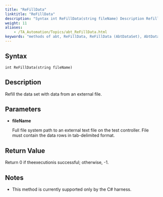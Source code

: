 ```yaml
--- 
title: "ReFillData"
linktitle: "ReFillData"
description: "Syntax int ReFillData(string fileName) Description Refill the data set with data from an external file. Parameters fileName Full file system path to an external text file on the test controller. File ..."
weight: 11
aliases: 
    - /TA_Automation/Topics/abt_ReFillData.html
keywords: "methods of abt, ReFillData, ReFillData (AbtDataSet), AbtDataSet, refilldata, abtdataset refilldata, refill dataset with external file"
---
```


## Syntax

`int ReFillData(string fileName)`

## Description

Refill the data set with data from an external file.

## Parameters

-   **fileName**

    Full file system path to an external text file on the test controller. File must contain the data rows in tab-delimited format.


## Return Value

Return 0 if theexecutionis successful; otherwise, -1.

## Notes

-   This method is currently supported only by the C\# harness.




